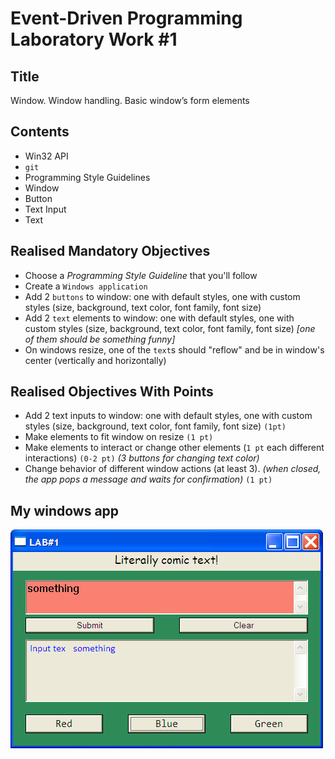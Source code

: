 # Event-Driven Programming Laboratory Work #1

## Title

Window. Window handling. Basic window’s form elements

## Contents

* Win32 API
* `git`
* Programming Style Guidelines
* Window
* Button
* Text Input
* Text

## Realised Mandatory Objectives

* Choose a _Programming Style Guideline_ that you'll follow
* Create a `Windows application`
* Add 2 `buttons` to window: one with default styles, one with custom styles (size, background, text color, font family, font size)
* Add 2 `text` elements to window: one with default styles, one with custom styles (size, background, text color, font family, font size) *[one of them should be something funny]*
* On windows resize, one of the `text`s should "reflow" and be in window's center (vertically and horizontally)

## Realised Objectives With Points

* Add 2 text inputs to window: one with default styles, one with custom styles (size, background, text color, font family, font size) `(1pt)`
* Make elements to fit window on resize `(1 pt)`
* Make elements to interact or change other elements (`1 pt` each different interactions) `(0-2 pt)` _(3 buttons for changing text color)_
* Change behavior of different window actions (at least 3). _(when closed, the app pops a message and waits for confirmation)_ `(1 pt)`

## My windows app
![APP](./lab1.bmp)
